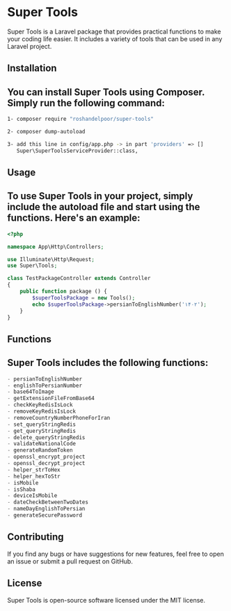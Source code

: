 # Super Tools
Super Tools is a Laravel package that provides practical functions to make your coding life easier. It includes a variety of tools that can be used in any Laravel project.

## Installation

You can install Super Tools using Composer. Simply run the following command:
--------------
```bash
1- composer require "roshandelpoor/super-tools"

2- composer dump-autoload

3- add this line in config/app.php -> in part 'providers' => []
   Super\SuperToolsServiceProvider::class,
```

## Usage

To use Super Tools in your project, simply include the autoload file and start using the functions. Here's an example:
------------------------------

```php
<?php

namespace App\Http\Controllers;

use Illuminate\Http\Request;
use Super\Tools;

class TestPackageController extends Controller
{
    public function package () {
        $superToolsPackage = new Tools();
        echo $superToolsPackage->persianToEnglishNumber('۱۴۰۲');
    }
}
```

## Functions

Super Tools includes the following functions:
------------------------------

```php
- persianToEnglishNumber
- englishToPersianNumber
- base64ToImage
- getExtensionFileFromBase64
- checkKeyRedisIsLock
- removeKeyRedisIsLock
- removeCountryNumberPhoneForIran
- set_queryStringRedis
- get_queryStringRedis
- delete_queryStringRedis
- validateNationalCode
- generateRandomToken
- openssl_encrypt_project
- openssl_decrypt_project
- helper_strToHex
- helper_hexToStr
- isMobile
- isShaba
- deviceIsMobile
- dateCheckBetweenTwoDates
- nameDayEnglishToPersian
- generateSecurePassword
```

## Contributing

If you find any bugs or have suggestions for new features, feel free to open an issue or submit a pull request on GitHub.

## License

Super Tools is open-source software licensed under the MIT license.
